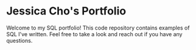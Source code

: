 # Jessica Cho's Portfolio
Welcome to my SQL portfolio! This code repository contains examples of SQL I've written. Feel free to take a look and reach out if you have any questions.
